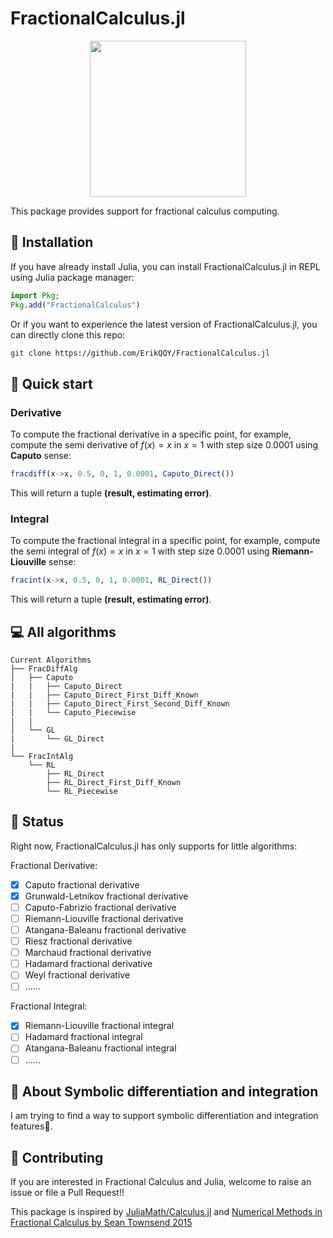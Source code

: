 # FractionalCalculus.jl

<p align="center">
<img width="250px" src="https://raw.githubusercontent.com/ErikQQY/FractionalCalculus.jl/master/docs/logo.png"/>
</p>

This package provides support for fractional calculus computing.

## 🎇 Installation

If you have already install Julia, you can install FractionalCalculus.jl in REPL using Julia package manager:

```julia
import Pkg;
Pkg.add("FractionalCalculus")
```

Or if you want to experience the latest version of FractionalCalculus.jl, you can directly clone this repo:

```bash
git clone https://github.com/ErikQQY/FractionalCalculus.jl
```

## 🦸 Quick start

### Derivative

To compute the fractional derivative in a specific point, for example, compute the semi derivative of $f(x)=x$ in $x=1$ with step size $0.0001$ using **Caputo** sense:

```julia
fracdiff(x->x, 0.5, 0, 1, 0.0001, Caputo_Direct())
```

This will return a tuple **(result, estimating error)**.

### Integral

To compute the fractional integral in a specific point, for example, compute the semi integral of $f(x)=x$ in $x=1$  with step size $0.0001$ using **Riemann-Liouville** sense:

```julia
fracint(x->x, 0.5, 0, 1, 0.0001, RL_Direct())
```

This will return a tuple **(result, estimating error)**.

## 💻 All algorithms

```
Current Algorithms
├── FracDiffAlg
│   ├── Caputo
|   |   ├── Caputo_Direct
|   |   ├── Caputo_Direct_First_Diff_Known
|   |   ├── Caputo_Direct_First_Second_Diff_Known
|   |   └── Caputo_Piecewise
|   |
│   └── GL
|       └── GL_Direct
|
└── FracIntAlg
    └── RL
        ├── RL_Direct
        ├── RL_Direct_First_Diff_Known
        └── RL_Piecewise
```

## 📢 Status

Right now, FractionalCalculus.jl has only supports for little algorithms:

Fractional Derivative:

- [x] Caputo fractional derivative
- [x] Grunwald-Letnikov fractional derivative
- [ ] Caputo-Fabrizio fractional derivative
- [ ] Riemann-Liouville fractional derivative 
- [ ] Atangana-Baleanu fractional derivative
- [ ] Riesz fractional derivative
- [ ] Marchaud fractional derivative
- [ ] Hadamard  fractional derivative
- [ ] Weyl  fractional derivative
- [ ] ......

Fractional Integral:
- [x] Riemann-Liouville fractional integral
- [ ] Hadamard fractional integral
- [ ] Atangana-Baleanu fractional integral
- [ ] ......

## 🧙 About Symbolic differentiation and integration

I am trying to find a way to support symbolic differentiation and integration features🤔.

## 🥂 Contributing

If you are interested in Fractional Calculus and Julia, welcome to raise an issue or file a Pull Request!!

This package is inspired by [JuliaMath/Calculus.jl](https://github.com/JuliMath/Calculus.jl) and [Numerical Methods in Fractional Calculus by Sean Townsend 2015](http://broncoscholar.library.cpp.edu/bitstream/10211.3/160926/1/TownsendSean_Thesis2015.pdf)